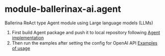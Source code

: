 # module-ballerinax-ai.agent
Ballerina ReAct type Agent module using Large language models (LLMs)

1) First build Agent package and push it to local repository following [Agent implementation](/agent/README.md)
2) Then run the eamples after setting the config for OpenAI API [Examples of usage](/examples/README.md)
